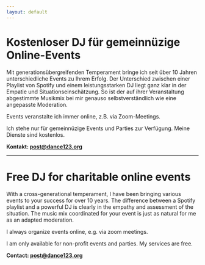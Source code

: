 ```yaml
---
layout: default
---
```


# Kostenloser DJ für gemeinnüzige Online-Events 

Mit generationsübergreifenden Temperament bringe ich seit über 10 Jahren unterschiedliche Events zu Ihrem Erfolg.
Der Unterschied zwischen einer Playlist von Spotify und einem leistungsstarken DJ liegt ganz klar in der Empatie und Situationseinschätzung.
So ist der auf ihrer Veranstaltung abgestimmte Musikmix bei mir genauso selbstverständlich wie eine angepasste Moderation.

Events veranstalte ich immer online, z.B. via Zoom-Meetings.

Ich stehe nur für gemeinnüzige Events und Parties zur Verfügung. Meine Dienste sind kostenlos.

**Kontakt: post@dance123.org**

<hr>

# Free DJ for charitable online events

With a cross-generational temperament, I have been bringing various events to your success for over 10 years.
The difference between a Spotify playlist and a powerful DJ is clearly in the empathy and assessment of the situation.
The music mix coordinated for your event is just as natural for me as an adapted moderation.

I always organize events online, e.g. via zoom meetings.

I am only available for non-profit events and parties. My services are free.

**Contact: post@dance123.org**

